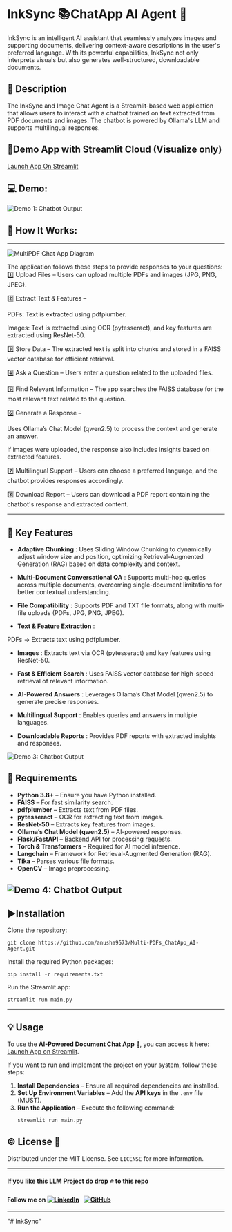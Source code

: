 # InkSync 📚ChatApp AI Agent 🤖

InkSync is an intelligent AI assistant that seamlessly analyzes images and supporting documents, delivering context-aware descriptions in the user's preferred language. With its powerful capabilities, InkSync not only interprets visuals but also generates well-structured, downloadable documents.

## 📝 Description

The InkSync and Image Chat Agent is a Streamlit-based web application that allows users to interact with a chatbot trained on text extracted from PDF documents and images. The chatbot is powered by Ollama's LLM and supports multilingual responses.

## 📢Demo App with Streamlit Cloud (Visualize only)

[Launch App On Streamlit](https://multi-pdfschatappai-agent.streamlit.app/)

## 💻 Demo:

![Demo 1: Chatbot Output](img/LLMframework.jpg)

## 🎯 How It Works:

---

![MultiPDF Chat App Diagram](img/Architecture.jpg)

The application follows these steps to provide responses to your questions:
1️⃣ Upload Files – Users can upload multiple PDFs and images (JPG, PNG, JPEG).

2️⃣ Extract Text & Features –

PDFs: Text is extracted using pdfplumber.

Images: Text is extracted using OCR (pytesseract), and key features are extracted using ResNet-50.

3️⃣ Store Data – The extracted text is split into chunks and stored in a FAISS vector database for efficient retrieval.

4️⃣ Ask a Question – Users enter a question related to the uploaded files.

5️⃣ Find Relevant Information – The app searches the FAISS database for the most relevant text related to the question.

6️⃣ Generate a Response –

Uses Ollama’s Chat Model (qwen2.5) to process the context and generate an answer.

If images were uploaded, the response also includes insights based on extracted features.

7️⃣ Multilingual Support – Users can choose a preferred language, and the chatbot provides responses accordingly.

8️⃣ Download Report – Users can download a PDF report containing the chatbot's response and extracted content.

---

## 🎯 Key Features

- **Adaptive Chunking** : Uses Sliding Window Chunking to dynamically adjust window size and position, optimizing Retrieval-Augmented Generation (RAG) based on data complexity and context.

- **Multi-Document Conversational QA** : Supports multi-hop queries across multiple documents, overcoming single-document limitations for better contextual understanding.

- **File Compatibility** : Supports PDF and TXT file formats, along with multi-file uploads (PDFs, JPG, PNG, JPEG).

- **Text & Feature Extraction** :

PDFs → Extracts text using pdfplumber.

- **Images** : Extracts text via OCR (pytesseract) and key features using ResNet-50.

- **Fast & Efficient Search** : Uses FAISS vector database for high-speed retrieval of relevant information.

- **AI-Powered Answers** : Leverages Ollama’s Chat Model (qwen2.5) to generate precise responses.

- **Multilingual Support** : Enables queries and answers in multiple languages.

- **Downloadable Reports** : Provides PDF reports with extracted insights and responses.

![Demo 3: Chatbot Output](img/LLMAgents.jpg)

## 🌟 Requirements

- **Python 3.8+** – Ensure you have Python installed.
- **FAISS** – For fast similarity search.
- **pdfplumber** – Extracts text from PDF files.
- **pytesseract** – OCR for extracting text from images.
- **ResNet-50** – Extracts key features from images.
- **Ollama’s Chat Model (qwen2.5)** – AI-powered responses.
- **Flask/FastAPI** – Backend API for processing requests.
- **Torch & Transformers** – Required for AI model inference.
- **Langchain** – Framework for Retrieval-Augmented Generation (RAG).
- **Tika** – Parses various file formats.
- **OpenCV** – Image preprocessing.

## ![Demo 4: Chatbot Output](img/CALMOutput.jpg)

## ▶️Installation

Clone the repository:

`git clone https://github.com/anusha9573/Multi-PDFs_ChatApp_AI-Agent.git`

Install the required Python packages:

`pip install -r requirements.txt`

Run the Streamlit app:

`streamlit run main.py`

---

## 💡 Usage

To use the **AI-Powered Document Chat App 🤖**, you can access it here: [Launch App on Streamlit](https://your-app-link.com/).

If you want to run and implement the project on your system, follow these steps:

1. **Install Dependencies** – Ensure all required dependencies are installed.
2. **Set Up Environment Variables** – Add the **API keys** in the `.env` file (MUST).
3. **Run the Application** – Execute the following command:
   ```bash
   streamlit run main.py
   ```

## ©️ License 🪪

Distributed under the MIT License. See `LICENSE` for more information.

---

#### **If you like this LLM Project do drop ⭐ to this repo**

#### Follow me on [![LinkedIn](https://img.shields.io/badge/linkedin-%230077B5.svg?style=for-the-badge&logo=linkedin&logoColor=white)](https://www.linkedin.com/in/addepati-anusha-77937a248/) &nbsp; [![GitHub](https://img.shields.io/badge/github-%23121011.svg?style=for-the-badge&logo=github&logoColor=white)](https://github.com/anusha9573)

---

"# InkSync"

